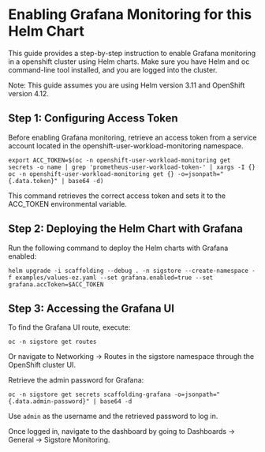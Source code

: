 # Enabling Grafana Monitoring for this Helm Chart

This guide provides a step-by-step instruction to enable Grafana monitoring in a openshift cluster using Helm charts. Make sure you have Helm and oc command-line tool installed, and you are logged into the cluster.

Note: This guide assumes you are using Helm version 3.11 and OpenShift version 4.12.

## Step 1: Configuring Access Token

Before enabling Grafana monitoring, retrieve an access token from a service account located in the openshift-user-workload-monitoring namespace.

```
export ACC_TOKEN=$(oc -n openshift-user-workload-monitoring get secrets -o name | grep 'prometheus-user-workload-token-' | xargs -I {} oc -n openshift-user-workload-monitoring get {} -o=jsonpath="{.data.token}" | base64 -d)
```

This command retrieves the correct access token and sets it to the ACC_TOKEN environmental variable.

## Step 2: Deploying the Helm Chart with Grafana

Run the following command to deploy the Helm charts with Grafana enabled:

```
helm upgrade -i scaffolding --debug . -n sigstore --create-namespace -f examples/values-ez.yaml --set grafana.enabled=true --set grafana.accToken=$ACC_TOKEN
```

## Step 3: Accessing the Grafana UI

To find the Grafana UI route, execute:

```
oc -n sigstore get routes
```

Or navigate to Networking -> Routes in the sigstore namespace through the OpenShift cluster UI.

Retrieve the admin password for Grafana:
```
oc -n sigstore get secrets scaffolding-grafana -o=jsonpath="{.data.admin-password}" | base64 -d
```

Use `admin` as the username and the retrieved password to log in.

Once logged in, navigate to the dashboard by going to Dashboards -> General -> Sigstore Monitoring.

